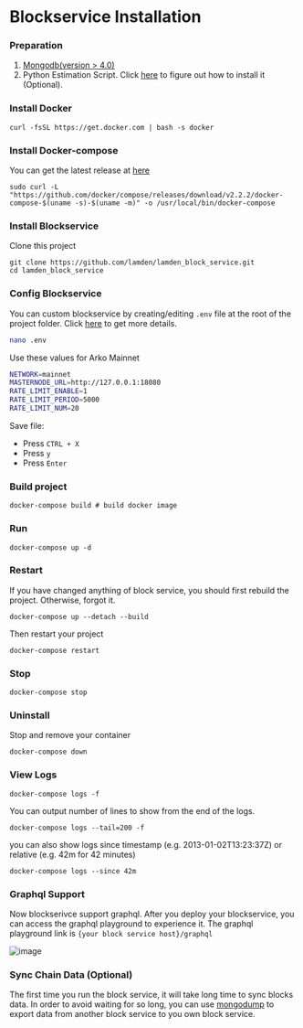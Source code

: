 
# Blockservice Installation


### Preparation
1. [<u>Mongodb</u>(version > 4.0)](httpv://www.mongodb.com/docs/manual/installation/)
2. Python Estimation Script. Click [<u>here</u>](/develop/blockservice/estimationScriptInstallation/) to figure out how to install it (Optional).


### Install Docker

```
curl -fsSL https://get.docker.com | bash -s docker
```

### Install Docker-compose

You can get the latest release at [here](https://github.com/docker/compose/releases)

```
sudo curl -L "https://github.com/docker/compose/releases/download/v2.2.2/docker-compose-$(uname -s)-$(uname -m)" -o /usr/local/bin/docker-compose
```

### Install Blockservice

Clone this project
```
git clone https://github.com/lamden/lamden_block_service.git
cd lamden_block_service
```

### Config Blockservice
You can custom blockservice by creating/editing  ```.env``` file at the root of the project folder.  Click [<u>here</u>](/docs/develop/blockservice/config) to get more details.

```bash
nano .env
```

Use these values for Arko Mainnet

```bash
NETWORK=mainnet   
MASTERNODE_URL=http://127.0.0.1:18080
RATE_LIMIT_ENABLE=1
RATE_LIMIT_PERIOD=5000
RATE_LIMIT_NUM=20
```

Save file:
- Press `CTRL + X`
- Press `y`
- Press `Enter`

### Build project

```
docker-compose build # build docker image
```

### Run

```
docker-compose up -d
```

### Restart

If you have changed anything of block service, you should first rebuild the project. 
Otherwise, forgot it.

```
docker-compose up --detach --build
```

Then restart your project
```
docker-compose restart
```

### Stop 
```
docker-compose stop
```

### Uninstall
Stop and remove your container
```
docker-compose down
```

### View Logs
```
docker-compose logs -f
```

You can output number of lines to show from the end of the logs.

```
docker-compose logs --tail=200 -f
```

you can also show logs since timestamp (e.g. 2013-01-02T13:23:37Z) or relative (e.g. 42m for 42 minutes)
```
docker-compose logs --since 42m
```


### Graphql Support
Now blockserivce support graphql. After you deploy your blockservice, you can access the graphql playground to experience it. The graphql playground link is `{your block service host}/graphql`

![image](/img/graphql.png)


### Sync Chain Data (Optional)
The first time you run the block service, it will take long time to sync blocks data. In order to avoid waiting for so long, you can use
[<u>mongodump</u>](https://www.mongodb.com/docs/database-tools/mongodump/#mongodb-binary-bin.mongodump) to export data from another block service to you own block service.


